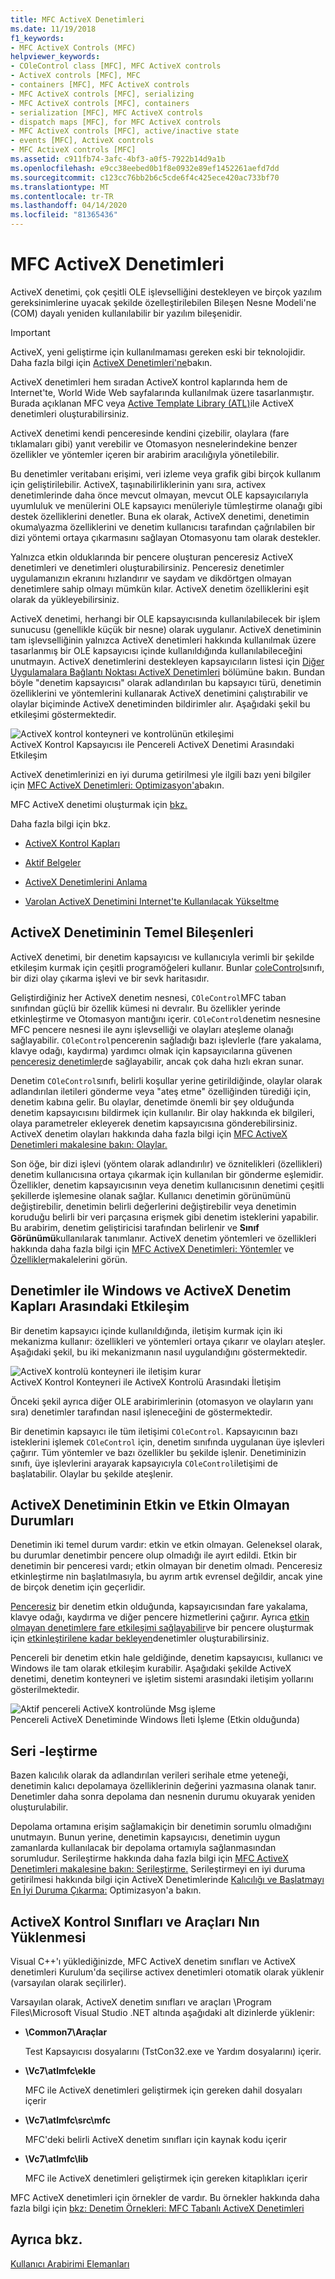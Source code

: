 ```yaml
---
title: MFC ActiveX Denetimleri
ms.date: 11/19/2018
f1_keywords:
- MFC ActiveX Controls (MFC)
helpviewer_keywords:
- COleControl class [MFC], MFC ActiveX controls
- ActiveX controls [MFC], MFC
- containers [MFC], MFC ActiveX controls
- MFC ActiveX controls [MFC], serializing
- MFC ActiveX controls [MFC], containers
- serialization [MFC], MFC ActiveX controls
- dispatch maps [MFC], for MFC ActiveX controls
- MFC ActiveX controls [MFC], active/inactive state
- events [MFC], ActiveX controls
- MFC ActiveX controls [MFC]
ms.assetid: c911fb74-3afc-4bf3-a0f5-7922b14d9a1b
ms.openlocfilehash: e9cc38eebed0b1f8e0932e89ef1452261aefd7dd
ms.sourcegitcommit: c123cc76bb2b6c5cde6f4c425ece420ac733bf70
ms.translationtype: MT
ms.contentlocale: tr-TR
ms.lasthandoff: 04/14/2020
ms.locfileid: "81365436"
---
```

# <a name="mfc-activex-controls"></a>MFC ActiveX Denetimleri

ActiveX denetimi, çok çeşitli OLE işlevselliğini destekleyen ve birçok yazılım gereksinimlerine uyacak şekilde özelleştirilebilen Bileşen Nesne Modeli'ne (COM) dayalı yeniden kullanılabilir bir yazılım bileşenidir.

>[!IMPORTANT]
> ActiveX, yeni geliştirme için kullanılmaması gereken eski bir teknolojidir. Daha fazla bilgi için [ActiveX Denetimleri'ne](activex-controls.md)bakın.

ActiveX denetimleri hem sıradan ActiveX kontrol kaplarında hem de Internet'te, World Wide Web sayfalarında kullanılmak üzere tasarlanmıştır. Burada açıklanan MFC veya [Active Template Library (ATL)](../atl/active-template-library-atl-concepts.md)ile ActiveX denetimleri oluşturabilirsiniz.

ActiveX denetimi kendi penceresinde kendini çizebilir, olaylara (fare tıklamaları gibi) yanıt verebilir ve Otomasyon nesnelerindekine benzer özellikler ve yöntemler içeren bir arabirim aracılığıyla yönetilebilir.

Bu denetimler veritabanı erişimi, veri izleme veya grafik gibi birçok kullanım için geliştirilebilir. ActiveX, taşınabilirliklerinin yanı sıra, activex denetimlerinde daha önce mevcut olmayan, mevcut OLE kapsayıcılarıyla uyumluluk ve menülerini OLE kapsayıcı menüleriyle tümleştirme olanağı gibi destek özelliklerini denetler. Buna ek olarak, ActiveX denetimi, denetimin okuma\yazma özelliklerini ve denetim kullanıcısı tarafından çağrılabilen bir dizi yöntemi ortaya çıkarmasını sağlayan Otomasyonu tam olarak destekler.

Yalnızca etkin olduklarında bir pencere oluşturan penceresiz ActiveX denetimleri ve denetimleri oluşturabilirsiniz. Penceresiz denetimler uygulamanızın ekranını hızlandırır ve saydam ve dikdörtgen olmayan denetimlere sahip olmayı mümkün kılar. ActiveX denetim özelliklerini eşit olarak da yükleyebilirsiniz.

ActiveX denetimi, herhangi bir OLE kapsayıcısında kullanılabilecek bir işlem sunucusu (genellikle küçük bir nesne) olarak uygulanır. ActiveX denetiminin tam işlevselliğinin yalnızca ActiveX denetimleri hakkında kullanılmak üzere tasarlanmış bir OLE kapsayıcısı içinde kullanıldığında kullanılabileceğini unutmayın. ActiveX denetimlerini destekleyen kapsayıcıların listesi için [Diğer Uygulamalara Bağlantı Noktası ActiveX Denetimleri](../mfc/containers-for-activex-controls.md) bölümüne bakın. Bundan böyle "denetim kapsayıcısı" olarak adlandırılan bu kapsayıcı türü, denetimin özelliklerini ve yöntemlerini kullanarak ActiveX denetimini çalıştırabilir ve olaylar biçiminde ActiveX denetiminden bildirimler alır. Aşağıdaki şekil bu etkileşimi göstermektedir.

![ActiveX kontrol konteyneri ve kontrolünün etkileşimi](../mfc/media/vc37221.gif "ActiveX kontrol konteyneri ve kontrolünün etkileşimi") <br/>
ActiveX Kontrol Kapsayıcısı ile Pencereli ActiveX Denetimi Arasındaki Etkileşim

ActiveX denetimlerinizi en iyi duruma getirilmesi yle ilgili bazı yeni bilgiler için [MFC ActiveX Denetimleri: Optimizasyon'a](../mfc/mfc-activex-controls-optimization.md)bakın.

MFC ActiveX denetimi oluşturmak için [bkz.](../mfc/reference/mfc-activex-control-wizard.md)

Daha fazla bilgi için bkz.

- [ActiveX Kontrol Kapları](../mfc/activex-control-containers.md)

- [Aktif Belgeler](../mfc/active-documents.md)

- [ActiveX Denetimlerini Anlama](/windows/win32/com/activex-controls)

- [Varolan ActiveX Denetimini Internet'te Kullanılacak Yükseltme](../mfc/upgrading-an-existing-activex-control.md)

## <a name="basic-components-of-an-activex-control"></a><a name="_core_basic_components_of_an_activex_control"></a>ActiveX Denetiminin Temel Bileşenleri

ActiveX denetimi, bir denetim kapsayıcısı ve kullanıcıyla verimli bir şekilde etkileşim kurmak için çeşitli programöğeleri kullanır. Bunlar [coleControl](../mfc/reference/colecontrol-class.md)sınıfı, bir dizi olay çıkarma işlevi ve bir sevk haritasıdır.

Geliştirdiğiniz her ActiveX denetim nesnesi, `COleControl`MFC taban sınıfından güçlü bir özellik kümesi ni devralır. Bu özellikler yerinde etkinleştirme ve Otomasyon mantığını içerir. `COleControl`denetim nesnesine MFC pencere nesnesi ile aynı işlevselliği ve olayları ateşleme olanağı sağlayabilir. `COleControl`pencerenin sağladığı bazı işlevlerle (fare yakalama, klavye odağı, kaydırma) yardımcı olmak için kapsayıcılarına güvenen [penceresiz denetimler](../mfc/providing-windowless-activation.md)de sağlayabilir, ancak çok daha hızlı ekran sunar.

Denetim `COleControl`sınıfı, belirli koşullar yerine getirildiğinde, olaylar olarak adlandırılan iletileri gönderme veya "ateş etme" özelliğinden türediği için, denetim kabına gelir. Bu olaylar, denetimde önemli bir şey olduğunda denetim kapsayıcısını bildirmek için kullanılır. Bir olay hakkında ek bilgileri, olaya parametreler ekleyerek denetim kapsayıcısına gönderebilirsiniz. ActiveX denetim olayları hakkında daha fazla bilgi için [MFC ActiveX Denetimleri makalesine bakın: Olaylar.](../mfc/mfc-activex-controls-events.md)

Son öğe, bir dizi işlevi (yöntem olarak adlandırılır) ve öznitelikleri (özellikleri) denetim kullanıcısına ortaya çıkarmak için kullanılan bir gönderme eşlemidir. Özellikler, denetim kapsayıcısının veya denetim kullanıcısının denetimi çeşitli şekillerde işlemesine olanak sağlar. Kullanıcı denetimin görünümünü değiştirebilir, denetimin belirli değerlerini değiştirebilir veya denetimin koruduğu belirli bir veri parçasına erişmek gibi denetim isteklerini yapabilir. Bu arabirim, denetim geliştiricisi tarafından belirlenir ve **Sınıf Görünümü**kullanılarak tanımlanır. ActiveX denetim yöntemleri ve özellikleri hakkında daha fazla bilgi için [MFC ActiveX Denetimleri: Yöntemler](../mfc/mfc-activex-controls-methods.md) ve [Özellikler](../mfc/mfc-activex-controls-properties.md)makalelerini görün.

## <a name="interaction-between-controls-with-windows-and-activex-control-containers"></a><a name="_core_interaction_between_controls_with_windows_and_activex_control_containers"></a>Denetimler ile Windows ve ActiveX Denetim Kapları Arasındaki Etkileşim

Bir denetim kapsayıcı içinde kullanıldığında, iletişim kurmak için iki mekanizma kullanır: özellikleri ve yöntemleri ortaya çıkarır ve olayları ateşler. Aşağıdaki şekil, bu iki mekanizmanın nasıl uygulandığını göstermektedir.

![ActiveX kontrolü konteyneri ile iletişim kurar](../mfc/media/vc37222.gif "ActiveX kontrolü konteyneri ile iletişim kurar") <br/>
ActiveX Kontrol Konteyneri ile ActiveX Kontrolü Arasındaki İletişim

Önceki şekil ayrıca diğer OLE arabirimlerinin (otomasyon ve olayların yanı sıra) denetimler tarafından nasıl işleneceğini de göstermektedir.

Bir denetimin kapsayıcı ile tüm iletişimi `COleControl`. Kapsayıcının bazı isteklerini işlemek `COleControl` için, denetim sınıfında uygulanan üye işlevleri çağırır. Tüm yöntemler ve bazı özellikler bu şekilde işlenir. Denetiminizin sınıfı, üye işlevlerini arayarak kapsayıcıyla `COleControl`iletişimi de başlatabilir. Olaylar bu şekilde ateşlenir.

## <a name="active-and-inactive-states-of-an-activex-control"></a><a name="_core_active_and_inactive_states_of_an_activex_control"></a>ActiveX Denetiminin Etkin ve Etkin Olmayan Durumları

Denetimin iki temel durum vardır: etkin ve etkin olmayan. Geleneksel olarak, bu durumlar denetimbir pencere olup olmadığı ile ayırt edildi. Etkin bir denetimin bir penceresi vardı; etkin olmayan bir denetim olmadı. Penceresiz etkinleştirme nin başlatılmasıyla, bu ayrım artık evrensel değildir, ancak yine de birçok denetim için geçerlidir.

[Penceresiz](../mfc/providing-windowless-activation.md) bir denetim etkin olduğunda, kapsayıcısından fare yakalama, klavye odağı, kaydırma ve diğer pencere hizmetlerini çağırır. Ayrıca [etkin olmayan denetimlere fare etkileşimi sağlayabilir](../mfc/providing-mouse-interaction-while-inactive.md)ve bir pencere oluşturmak için [etkinleştirilene kadar bekleyen](../mfc/turning-off-the-activate-when-visible-option.md)denetimler oluşturabilirsiniz.

Pencereli bir denetim etkin hale geldiğinde, denetim kapsayıcısı, kullanıcı ve Windows ile tam olarak etkileşim kurabilir. Aşağıdaki şekilde ActiveX denetimi, denetim konteyneri ve işletim sistemi arasındaki iletişim yollarını gösterilmektedir.

![Aktif pencereli ActiveX kontrolünde Msg işleme](../mfc/media/vc37223.gif "Aktif pencereli ActiveX kontrolünde Msg işleme") <br/>
Pencereli ActiveX Denetiminde Windows İleti İşleme (Etkin olduğunda)

## <a name="serialization"></a><a name="_core_serializing_activex_elements"></a>Seri -leştirme

Bazen kalıcılık olarak da adlandırılan verileri serihale etme yeteneği, denetimin kalıcı depolamaya özelliklerinin değerini yazmasına olanak tanır. Denetimler daha sonra depolama dan nesnenin durumu okuyarak yeniden oluşturulabilir.

Depolama ortamına erişim sağlamakiçin bir denetimin sorumlu olmadığını unutmayın. Bunun yerine, denetimin kapsayıcısı, denetimin uygun zamanlarda kullanılacak bir depolama ortamıyla sağlanmasından sorumludur. Serileştirme hakkında daha fazla bilgi için [MFC ActiveX Denetimleri makalesine bakın: Serileştirme.](../mfc/mfc-activex-controls-serializing.md) Serileştirmeyi en iyi duruma getirilmesi hakkında bilgi için ActiveX Denetimlerinde [Kalıcılığı ve Başlatmayı En İyi Duruma Çıkarma:](../mfc/optimizing-persistence-and-initialization.md) Optimizasyon'a bakın.

## <a name="installing-activex-control-classes-and-tools"></a><a name="_core_installing_activex_control_classes_and_tools"></a>ActiveX Kontrol Sınıfları ve Araçları Nın Yüklenmesi

Visual C++'ı yüklediğinizde, MFC ActiveX denetim sınıfları ve ActiveX denetimleri Kurulum'da seçilirse activex denetimleri otomatik olarak yüklenir (varsayılan olarak seçilirler).

Varsayılan olarak, ActiveX denetim sınıfları ve araçları \Program Files\Microsoft Visual Studio .NET altında aşağıdaki alt dizinlerde yüklenir:

- **\Common7\Araçlar**

   Test Kapsayıcısı dosyalarını (TstCon32.exe ve Yardım dosyalarını) içerir.

- **\Vc7\atlmfc\ekle**

   MFC ile ActiveX denetimleri geliştirmek için gereken dahil dosyaları içerir

- **\Vc7\atlmfc\src\mfc**

   MFC'deki belirli ActiveX denetim sınıfları için kaynak kodu içerir

- **\Vc7\atlmfc\lib**

   MFC ile ActiveX denetimleri geliştirmek için gereken kitaplıkları içerir

MFC ActiveX denetimleri için örnekler de vardır. Bu örnekler hakkında daha fazla bilgi için [bkz: Denetim Örnekleri: MFC Tabanlı ActiveX Denetimleri](../overview/visual-cpp-samples.md)

## <a name="see-also"></a>Ayrıca bkz.

[Kullanıcı Arabirimi Elemanları](../mfc/user-interface-elements-mfc.md)
